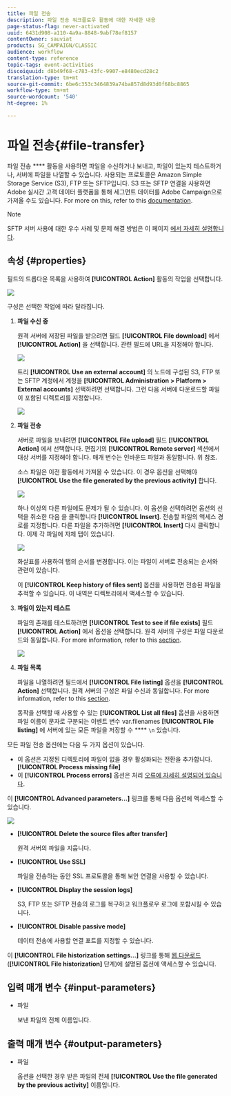 ```yaml
---
title: 파일 전송
description: 파일 전송 워크플로우 활동에 대한 자세한 내용
page-status-flag: never-activated
uuid: 6431d908-a110-4a9a-8848-9abf78ef8157
contentOwner: sauviat
products: SG_CAMPAIGN/CLASSIC
audience: workflow
content-type: reference
topic-tags: event-activities
discoiquuid: d8b49f68-c783-43fc-9907-e8480ecd28c2
translation-type: tm+mt
source-git-commit: 6be6c353c3464839a74ba857d8d93d0f68bc8865
workflow-type: tm+mt
source-wordcount: '540'
ht-degree: 1%

---
```



# 파일 전송{#file-transfer}

파일 전송 **** 활동을 사용하면 파일을 수신하거나 보내고, 파일이 있는지 테스트하거나, 서버에 파일을 나열할 수 있습니다. 사용되는 프로토콜은 Amazon Simple Storage Service (S3), FTP 또는 SFTP입니다.
S3 또는 SFTP 연결을 사용하면 Adobe 실시간 고객 데이터 플랫폼을 통해 세그먼트 데이터를 Adobe Campaign으로 가져올 수도 있습니다. For more on this, refer to this [documentation](https://docs.adobe.com/content/help/en/experience-platform/rtcdp/destinations/destinations-cat/adobe-destinations/adobe-campaign-destination.html).

>[!NOTE]
>
>SFTP 서버 사용에 대한 우수 사례 및 문제 해결 방법은 이 페이지 [에서 자세히 설명합니다](../../platform/using/sftp-server-usage.md).

## 속성 {#properties}

필드의 드롭다운 목록을 사용하여 **[!UICONTROL Action]** 활동의 작업을 선택합니다.

![](assets/file_transfert_action.png)

구성은 선택한 작업에 따라 달라집니다.

1. **파일 수신 중**

   원격 서버에 저장된 파일을 받으려면 필드 **[!UICONTROL File download]** 에서 **[!UICONTROL Action]** 을 선택합니다. 관련 필드에 URL을 지정해야 합니다.

   ![](assets/file_transfert_edit.png)

   트리 **[!UICONTROL Use an external account]** 의 노드에 구성된 S3, FTP 또는 SFTP 계정에서 계정을 **[!UICONTROL Administration > Platform > External accounts]** 선택하려면 선택합니다. 그런 다음 서버에 다운로드할 파일이 포함된 디렉토리를 지정합니다.

   ![](assets/file_transfert_edit_external.png)

1. **파일 전송**

   서버로 파일을 보내려면 **[!UICONTROL File upload]** 필드 **[!UICONTROL Action]** 에서 선택합니다. 편집기의 **[!UICONTROL Remote server]** 섹션에서 대상 서버를 지정해야 합니다. 매개 변수는 인바운드 파일과 동일합니다. 위 참조.

   소스 파일은 이전 활동에서 가져올 수 있습니다. 이 경우 옵션을 선택해야 **[!UICONTROL Use the file generated by the previous activity]** 합니다.

   ![](assets/file_transfert_edit_send.png)

   하나 이상의 다른 파일에도 문제가 될 수 있습니다. 이 옵션을 선택하려면 옵션의 선택을 취소한 다음 을 클릭합니다 **[!UICONTROL Insert]**. 전송할 파일의 액세스 경로를 지정합니다. 다른 파일을 추가하려면 **[!UICONTROL Insert]** 다시 클릭합니다. 이제 각 파일에 자체 탭이 있습니다.

   ![](assets/file_transfert_source.png)

   화살표를 사용하여 탭의 순서를 변경합니다. 이는 파일이 서버로 전송되는 순서와 관련이 있습니다.

   이 **[!UICONTROL Keep history of files sent]** 옵션을 사용하면 전송된 파일을 추적할 수 있습니다. 이 내역은 디렉토리에서 액세스할 수 있습니다.

1. **파일이 있는지 테스트**

   파일의 존재를 테스트하려면 **[!UICONTROL Test to see if file exists]** 필드 **[!UICONTROL Action]** 에서 옵션을 선택합니다. 원격 서버의 구성은 파일 다운로드와 동일합니다. For more information, refer to this [section](#properties).

   ![](assets/file_transfert_edit_test.png)

1. **파일 목록**

   파일을 나열하려면 필드에서 **[!UICONTROL File listing]** 옵션을 **[!UICONTROL Action]** 선택합니다. 원격 서버의 구성은 파일 수신과 동일합니다. For more information, refer to this [section](#properties).

   동작을 선택할 때 사용할 수 있는 **[!UICONTROL List all files]** 옵션을 사용하면 파일 이름이 문자로 구분되는 이벤트 변수 var.filenames **[!UICONTROL File listing]** 에 서버에 있는 모든 파일을 저장할 수 **** `\n` 있습니다.

모든 파일 전송 옵션에는 다음 두 가지 옵션이 있습니다.

* 이 옵션은 지정된 디렉토리에 파일이 없을 경우 활성화되는 전환을 추가합니다. **[!UICONTROL Process missing file]**
* 이 **[!UICONTROL Process errors]** 옵션은 처리 [오류에 자세히 설명되어 있습니다](../../workflow/using/monitoring-workflow-execution.md#processing-errors).

이 **[!UICONTROL Advanced parameters...]** 링크를 통해 다음 옵션에 액세스할 수 있습니다.

![](assets/file_transfert_advanced.png)

* **[!UICONTROL Delete the source files after transfer]**

   원격 서버의 파일을 지웁니다.

* **[!UICONTROL Use SSL]**

   파일을 전송하는 동안 SSL 프로토콜을 통해 보안 연결을 사용할 수 있습니다.

* **[!UICONTROL Display the session logs]**

   S3, FTP 또는 SFTP 전송의 로그를 복구하고 워크플로우 로그에 포함시킬 수 있습니다.

* **[!UICONTROL Disable passive mode]**

   데이터 전송에 사용할 연결 포트를 지정할 수 있습니다.

이 **[!UICONTROL File historization settings...]** 링크를 통해 [웹 다운로드](../../workflow/using/web-download.md) (**[!UICONTROL File historization]** 단계)에 설명된 옵션에 액세스할 수 있습니다.

## 입력 매개 변수 {#input-parameters}

* 파일

   보낸 파일의 전체 이름입니다.

## 출력 매개 변수 {#output-parameters}

* 파일

   옵션을 선택한 경우 받은 파일의 전체 **[!UICONTROL Use the file generated by the previous activity]** 이름입니다.
